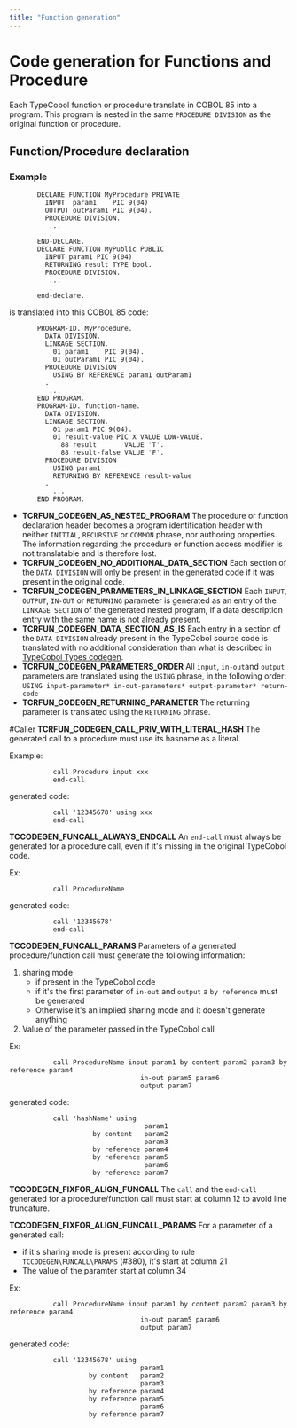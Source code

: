 ```yaml
---
title: "Function generation"
---
```


# Code generation for Functions and Procedure
Each TypeCobol function or procedure translate in COBOL 85 into a program.
This program is nested in the same `PROCEDURE DIVISION` as the original function or procedure.

## Function/Procedure declaration
### Example
```cobol
       DECLARE FUNCTION MyProcedure PRIVATE
         INPUT  param1    PIC 9(04)
         OUTPUT outParam1 PIC 9(04).
         PROCEDURE DIVISION.
          ...
          .
       END-DECLARE.
       DECLARE FUNCTION MyPublic PUBLIC
         INPUT param1 PIC 9(04)
         RETURNING result TYPE bool.
         PROCEDURE DIVISION.
          ...
          .
       end-declare.
```
is translated into this COBOL 85 code:
```cobol
       PROGRAM-ID. MyProcedure.
         DATA DIVISION.
         LINKAGE SECTION.
           01 param1    PIC 9(04).
           01 outParam1 PIC 9(04).
         PROCEDURE DIVISION
           USING BY REFERENCE param1 outParam1
         .
          ...
       END PROGRAM.
       PROGRAM-ID. function-name.
         DATA DIVISION.
         LINKAGE SECTION.
           01 param1 PIC 9(04).
           01 result-value PIC X VALUE LOW-VALUE.
             88 result       VALUE 'T'.
             88 result-false VALUE 'F'.
         PROCEDURE DIVISION
           USING param1
           RETURNING BY REFERENCE result-value
         .
           ...
       END PROGRAM.
```


* __TCRFUN\_CODEGEN\_AS\_NESTED\_PROGRAM__ The procedure or function declaration header becomes a program identification header with neither `INITIAL`, `RECURSIVE` or `COMMON` phrase, nor authoring properties. The information regarding the procedure or function access modifier is not translatable and is therefore lost.
* __TCRFUN\_CODEGEN\_NO\_ADDITIONAL\_DATA\_SECTION__ Each section of the `DATA DIVISION` will only be present in the generated code if it was present in the original code.
* __TCRFUN\_CODEGEN\_PARAMETERS\_IN\_LINKAGE\_SECTION__ Each `INPUT`, `OUTPUT`, `IN-OUT` or `RETURNING` parameter is generated as an entry of the `LINKAGE SECTION` of the generated nested program, if a data description entry with the same name is not already present.
* __TCRFUN\_CODEGEN\_DATA\_SECTION\_AS\_IS__ Each entry in a section of the `DATA DIVISION` already present in the TypeCobol source code is translated with no additional consideration than what is described in [TypeCobol Types codegen](https://github.com/TypeCobolTeam/TypeCobol/wiki/Cobol02TYPEDEF#syntax).
* __TCRFUN\_CODEGEN\_PARAMETERS\_ORDER__ All `input`, `in-out`and `output` parameters are translated using the `USING` phrase, in the following order: `USING input-parameter* in-out-parameters* output-parameter* return-code`
* __TCRFUN\_CODEGEN\_RETURNING\_PARAMETER__ The returning parameter is translated using the `RETURNING` phrase.


#Caller
__TCRFUN\_CODEGEN\_CALL\_PRIV\_WITH\_LITERAL\_HASH__
The generated call to a procedure must use its hasname as a literal.

Example:
```cobol
           call Procedure input xxx
           end-call
```
generated code:
```cobol
           call '12345678' using xxx
           end-call
```

__TCCODEGEN\_FUNCALL\_ALWAYS\_ENDCALL__
An `end-call` must always be generated for a procedure call, even if it's missing in the original TypeCobol code.


Ex:
```cobol
           call ProcedureName
```

generated code:
```cobol
           call '12345678'
           end-call
```

__TCCODEGEN\_FUNCALL\_PARAMS__
Parameters of a generated procedure/function call must generate the following information:
 1. sharing mode 
    * if present in the TypeCobol code
    * if it's the first parameter of `in-out` and `output` a `by reference` must be generated
    * Otherwise it's an implied sharing mode and it doesn't generate anything
 2. Value of the parameter passed in the TypeCobol call

Ex:
```cobol
           call ProcedureName input param1 by content param2 param3 by reference param4
                                 in-out param5 param6
                                 output param7
```

generated code:
```cobol
           call 'hashName' using 
                                  param1
                     by content   param2
                                  param3
                     by reference param4
                     by reference param5
                                  param6
                     by reference param7
```

__TCCODEGEN\_FIXFOR\_ALIGN\_FUNCALL__
The `call` and the `end-call` generated for a procedure/function call must start at column 12 to avoid line truncature.

__TCCODEGEN\_FIXFOR\_ALIGN\_FUNCALL\_PARAMS__
For a parameter of a generated call: 
 * if it's sharing mode is present according to rule `TCCODEGEN\FUNCALL\PARAMS` (#380), it's start at column 21
 * The value of the paramter start at column 34 

Ex:
```cobol
           call ProcedureName input param1 by content param2 param3 by reference param4
                                 in-out param5 param6
                                 output param7
```

generated code:
```cobol
           call '12345678' using 
                                 param1
                    by content   param2
                                 param3
                    by reference param4
                    by reference param5
                                 param6
                    by reference param7

```
